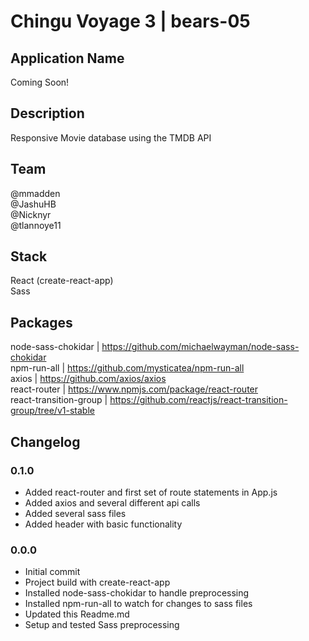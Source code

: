 # Chingu Voyage 3 | bears-05  

## Application Name  
Coming Soon!

## Description  
Responsive Movie database using the TMDB API

## Team  
@mmadden  
@JashuHB  
@Nicknyr  
@tlannoye11  

## Stack  
React (create-react-app)  
Sass

## Packages  
node-sass-chokidar  |  https://github.com/michaelwayman/node-sass-chokidar  
npm-run-all  |  https://github.com/mysticatea/npm-run-all  
axios |  https://github.com/axios/axios  
react-router  |  https://www.npmjs.com/package/react-router  
react-transition-group  |  https://github.com/reactjs/react-transition-group/tree/v1-stable

## Changelog  

### 0.1.0  
- Added react-router and first set of route statements in App.js
- Added axios and several different api calls
- Added several sass files
- Added header with basic functionality


### 0.0.0  
- Initial commit
- Project build with create-react-app
- Installed node-sass-chokidar to handle preprocessing
- Installed npm-run-all to watch for changes to sass files
- Updated this Readme.md
- Setup and tested Sass preprocessing
